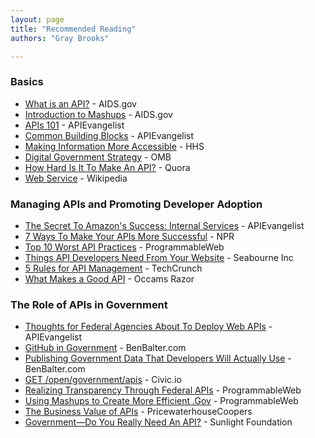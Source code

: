 ```yaml
---
layout: page
title: "Recommended Reading"
authors: "Gray Brooks"

---
```


### Basics
* [What is an API?](http://blog.aids.gov/2012/04/open-data-in-action-what-is-an-api.html) - AIDS.gov
* [Introduction to Mashups](http://blog.aids.gov/2008/11/introduction-to.html) - AIDS.gov
* [APIs 101](http://apievangelist.com/)  - APIEvangelist
* [Common Building Blocks](http://apievangelist.com/2011/03/07/api-area--common-building-blocks/) - APIEvangelist
* [Making Information More Accessible](http://www.healthdata.gov/blog/making-information-more-accessible-digital-government-strategy) - HHS
* [Digital Government Strategy](http://www.whitehouse.gov/sites/default/files/omb/egov/digital-government/digital-government.html) - OMB
* [How Hard Is It To Make An API?](http://www.quora.com/APIs/How-hard-is-it-to-make-an-API) - Quora
* [Web Service](http://en.wikipedia.org/wiki/Web_service) - Wikipedia  
  
### Managing APIs and Promoting Developer Adoption   
* [The Secret To Amazon's Success: Internal Services](http://apievangelist.com/2012/01/12/the-secret-to-amazons-success-internal-apis/) - APIEvangelist
* [7 Ways To Make Your APIs More Successful](http://blog.programmableweb.com/2010/03/31/7-ways-to-make-your-api-more-successful/?utm_source=feedburner&utm_medium=feed&utm_campaign=Feed:+ProgrammableWeb+(ProgrammableWeb:+Blog)&utm_content=Google+Reader) - NPR
* [Top 10 Worst API Practices](http://blog.programmableweb.com/2012/08/03/top-10-api-worst-practices/) - ProgrammableWeb
* [Things API Developers Need From Your Website](http://seabourneinc.com/2012/07/12/things-api-developers-need-from-your-website/) - Seabourne Inc
* [5 Rules for API Management](http://techcrunch.com/2012/11/11/5-rules-for-api-management/) - TechCrunch
* [What Makes a Good API](http://razor.occams.info/blog/2014/02/10/what-makes-a-good-api/) - Occams Razor
  
### The Role of APIs in Government  
* [Thoughts for Federal Agencies About To Deploy Web APIs](http://apievangelist.com/2012/06/02/thoughts-for-federal-agencies-about-to-deploy-web-apis/) - APIEvangelist
* [GitHub in Government](http://ben.balter.com/open-source-for-government/#github) - BenBalter.com
* [Publishing Government Data That Developers Will Actually Use](http://ben.balter.com/2012/06/02/publishing-government-data-that-developers-will-actually-use/) - BenBalter.com
* [GET /open/government/apis](http://civic.io/2012/02/23/get-opengovernmentapis/) - Civic.io
* [Realizing Transparency Through Federal APIs](http://blog.programmableweb.com/2009/03/04/realizing-transparency-through-federal-government-apis/?utm_source=feedburner&utm_medium=feed&utm_campaign=Feed:+ProgrammableWeb+(ProgrammableWeb:+Blog)&utm_content=Google+Reader) - ProgrammableWeb
* [Using Mashups to Create More Efficient .Gov](http://blog.programmableweb.com/2009/05/14/using-mashups-to-create-a-more-efficient-government/?utm_source=feedburner&utm_medium=feed&utm_campaign=Feed:+ProgrammableWeb+(ProgrammableWeb:+Blog)&utm_content=Google+Reader) - ProgrammableWeb
* [The Business Value of APIs](http://www.pwc.com/us/en/technology-forecast/2012/issue2/download.jhtml) - PricewaterhouseCoopers
* [Government—Do You Really Need An API?](http://sunlightfoundation.com/blog/2012/03/21/government-do-you-really-need-an-api/) - Sunlight Foundation
